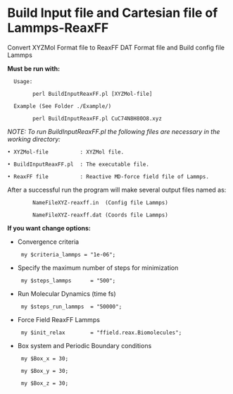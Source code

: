 # Build Input file and Cartesian file of Lammps-ReaxFF

Convert XYZMol Format file  to ReaxFF DAT Format file and Build config file Lammps 

**Must be run with:**

      Usage:
          
            perl BuildInputReaxFF.pl [XYZMol-file]
    
      Example (See Folder ./Example/)
          
            perl BuildInputReaxFF.pl CuC74N8H80O8.xyz


*NOTE: To run BuildInputReaxFF.pl the following files are necessary in the working directory:*

    • XYZMol-file          : XYZMol file.

    • BuildInputReaxFF.pl  : The executable file.

    • ReaxFF file          : Reactive MD-force field file of Lammps.


After a successful run the program will make several output files named as:

            NameFileXYZ-reaxff.in  (Config file Lammps)
            
            NameFileXYZ-reaxff.dat (Coords file Lammps)
            
**If you want change options:**

* Convergence criteria

       my $criteria_lammps = "1e-06";

* Specify the maximum number of steps for minimization 
 
       my $steps_lammps      = "500";

* Run Molecular Dynamics (time fs)

       my $steps_run_lammps  = "50000";

* Force Field ReaxFF Lammps

       my $init_relax        = "ffield.reax.Biomolecules";

* Box system and Periodic Boundary conditions

       my $Box_x = 30;

       my $Box_y = 30;

       my $Box_z = 30;
